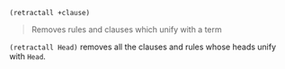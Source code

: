 ```
(retractall +clause)
```

> Removes rules and clauses which unify with a term

`(retractall Head)` removes all the clauses and rules whose heads unify with `Head`.